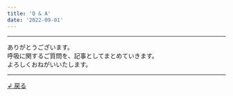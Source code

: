 ```yaml
---
title: 'Q & A'
date: '2022-09-01'
---
```

***
ありがとうございます。  
呼吸に関するご質問を、記事としてまとめていきます。  
よろしくおねがいいたします。
***
[ ↲ 戻る ](https://01234567890.thebase.in/about)
